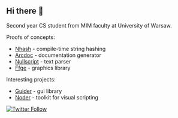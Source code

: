 ## Hi there 👋
Second year CS student from MIM faculty at University of Warsaw.

Proofs of concepts:
- [Nhash](https://github.com/Niikelion/nhash) - compile-time string hashing
- [Arcdoc](https://github.com/Niikelion/Arcdoc) - documentation generator
- [Nullscript](https://github.com/Niikelion/Nullscript) - text parser
- [Ffge](https://github.com/Niikelion/ffge) - graphics library

Interesting projects:
- [Guider](https://github.com/Niikelion/Guider) - gui library
- [Noder](https://github.com/Niikelion/Noder/tree/dev) - toolkit for visual scripting

[![Twitter Follow](https://img.shields.io/twitter/follow/Niikelion?color=%231DA1F2&label=Niikelion&logo=Twitter&style=for-the-badge)](https://twitter.com/Niikelion)
